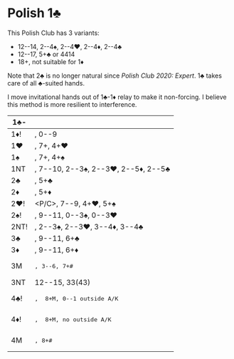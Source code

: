 # Polish 1♣

This Polish Club has 3 variants:

- 12--14, 2--4♠, 2--4♥, 2--4♦, 2--4♣
- 12--17, 5+♣ or 4414
- 18+, not suitable for 1♦

Note that 2♣ is no longer natural since *Polish Club 2020: Expert*.  1♣ takes
care of all ♣-suited hands.

I move invitational hands out of 1♣-1♦ relay to make it non-forcing.  I believe
this method is more resilient to interference.

| 1♣-  |   |
|------|---|
| 1♦!  | <NF> <NEG>, 0--9 |
| 1♥   | <F>, 7+, 4+♥ |
| 1♠   | <F>, 7+, 4+♠ |
| 1NT  | <BAL> <CONST>, 7--10, 2--3♠, 2--3♥, 2--5♦, 2--5♣ |
| 2♣   | <FG>, 5+♣ |
| 2♦   | <FG>, 5+♦ |
| 2♥!  | <P/C>, 7--9, 4+♥, 5+♠ |
| 2♠!  | <INV>, 9--11, 0--3♠, 0--3♥ |
| 2NT! | <FG>, 2--3♠, 2--3♥, 3--4♦, 3--4♣ |
| 3♣   | <INV>, 9--11, 6+♣ |
| 3♦   | <INV>, 9--11, 6+♦ |
| 3M   | <PRE>, 3--6, 7+# |
| 3NT  | 12--15, 33(43) |
| 4♣!  | <PRE>, <S-SOL> 8+M, 0--1 outside A/K |
| 4♦!  | <PRE>, <SOL> 8+M, no outside A/K |
| 4M   | <PRE>, 8+# |
